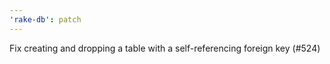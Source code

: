 ```yaml
---
'rake-db': patch
---
```


Fix creating and dropping a table with a self-referencing foreign key (#524)
